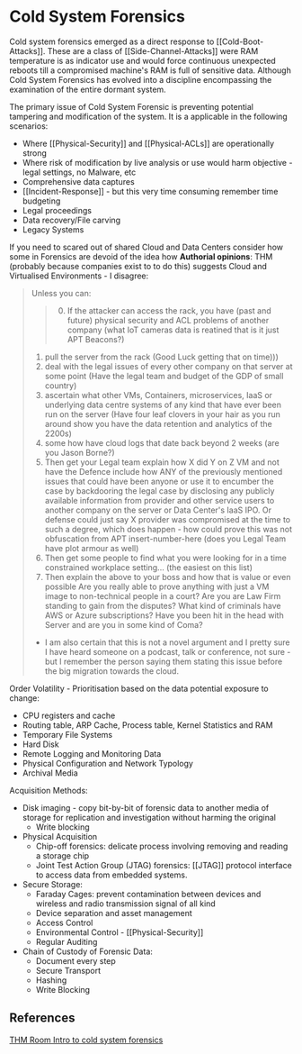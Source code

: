 # Cold System Forensics

Cold system forensics emerged as a direct response to [[Cold-Boot-Attacks]]. These are a class of [[Side-Channel-Attacks]] were RAM temperature is as indicator use and would force continuous unexpected reboots till a compromised machine's RAM is full of sensitive data. Although Cold System Forensics has evolved into a discipline encompassing the examination of the entire dormant system.

The primary issue of Cold System Forensic is preventing potential tampering and modification of the system. It is a applicable in the following scenarios:
- Where [[Physical-Security]] and [[Physical-ACLs]] are operationally strong 
- Where risk of modification by live analysis or use would harm objective - legal settings, no Malware, etc
- Comprehensive data captures
- [[Incident-Response]] - but this very time consuming remember time budgeting
- Legal proceedings
- Data recovery/File carving
- Legacy Systems

If you need to scared out of shared Cloud and Data Centers consider how some in Forensics are devoid of the idea how **Authorial opinions**: THM (probably because companies exist to to do this) suggests Cloud and Virtualised Environments - I disagree:
> Unless you can:
> > 0. If the attacker can access the rack, you have (past and future) physical security and ACL problems of another company (what IoT cameras data is reatined that is it just APT Beacons?)
> 1. pull the server from the rack (Good Luck getting that on time)))
> 2. deal with the legal issues of every other company on that server at some point (Have the legal team and budget of the GDP of small country)
> 3. ascertain what other VMs, Containers, microservices, IaaS or underlying data centre systems of any kind that have ever been run on the server (Have four leaf clovers in your hair as you run around show you have the data retention and analytics of the 2200s)
> 4. some how have cloud logs that date back beyond 2 weeks (are you Jason Borne?)
> 5. Then get your Legal team explain how X did Y on Z VM and not have the Defence include how ANY of the previously mentioned issues that could have been anyone or use it to encumber the case by backdooring the legal case by disclosing any publicly available information from provider and other service users to another company on the server or Data Center's IaaS IPO. Or defense could just say X provider was compromised at the time to such a degree, which does happen - how could prove this was not obfuscation from APT insert-number-here (does you Legal Team have plot armour as well)
> 6. Then get some people to find what you were looking for in a time constrained workplace setting... (the easiest on this list)
> 7. Then explain the above to your boss and how that is value or even possible
> Are you really able to prove anything with just a VM image to non-technical people in a court? Are you are Law Firm standing to gain from the disputes? What kind of criminals have AWS or Azure subscriptions? Have you been hit in the head with Server and are you in some kind of Coma? 
> - I am also certain that this is not a novel argument and I pretty sure I have heard someone on a podcast, talk or conference, not sure - but I remember the person saying them stating this issue before the big migration towards the cloud.


Order Volatility - Prioritisation based on the data potential exposure to change:
- CPU registers and cache
- Routing table, ARP Cache, Process table, Kernel Statistics and RAM
- Temporary File Systems
- Hard Disk
- Remote Logging and Monitoring Data
- Physical Configuration and Network Typology
- Archival Media


Acquisition Methods:
- Disk imaging - copy bit-by-bit of forensic data to another media of storage for replication and investigation without harming the original
	- Write blocking
- Physical Acquisition
	- Chip-off forensics: delicate process involving removing and reading a storage chip
	- Joint Test Action Group (JTAG) forensics: [[JTAG]] protocol interface to access data from embedded systems. 
- Secure Storage:
	- Faraday Cages: prevent contamination between devices and wireless and radio transmission signal of all kind
	- Device separation and asset management
	- Access Control 
	- Environmental Control - [[Physical-Security]]
	- Regular Auditing
- Chain of Custody of Forensic Data:
	- Document every step
	- Secure Transport
	- Hashing
	- Write Blocking

## References

[THM Room Intro to cold system forensics](https://tryhackme.com/r/room/introtocoldsystemforensics)